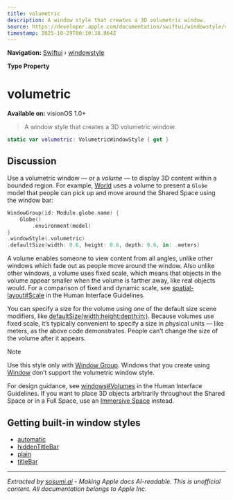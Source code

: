 ```yaml
---
title: volumetric
description: A window style that creates a 3D volumetric window.
source: https://developer.apple.com/documentation/swiftui/windowstyle/volumetric
timestamp: 2025-10-29T00:10:38.864Z
---
```


**Navigation:** [Swiftui](/documentation/swiftui) › [windowstyle](/documentation/swiftui/windowstyle)

**Type Property**

# volumetric

**Available on:** visionOS 1.0+

> A window style that creates a 3D volumetric window.

```swift
static var volumetric: VolumetricWindowStyle { get }
```

## Discussion

Use a volumetric window — or a *volume* — to display 3D content within a bounded region. For example, [World](/documentation/visionOS/World) uses a volume to present a `Globe` model that people can pick up and move around the Shared Space using the window bar:

```swift
WindowGroup(id: Module.globe.name) {
    Globe()
        .environment(model)
}
.windowStyle(.volumetric)
.defaultSize(width: 0.6, height: 0.6, depth: 0.6, in: .meters)
```

A volume enables someone to view content from all angles, unlike other windows which fade out as people move around the window. Also unlike other windows, a volume uses fixed scale, which means that objects in the volume appear smaller when the volume is farther away, like real objects would. For a comparison of fixed and dynamic scale, see [spatial-layout#Scale](/design/Human-Interface-Guidelines/spatial-layout) in the Human Interface Guidelines.

You can specify a size for the volume using one of the default size scene modifiers, like [defaultSize(width:height:depth:in:)](/documentation/swiftui/scene/defaultsize(width:height:depth:in:)). Because volumes use fixed scale, it’s typically convenient to specify a size in physical units — like meters, as the above code demonstrates. People can’t change the size of the volume after it appears.

> [!NOTE]
> Use this style only with [Window Group](/documentation/swiftui/windowgroup). Windows that you create using [Window](/documentation/swiftui/window) don’t support the volumetric window style.

For design guidance, see [windows#Volumes](/design/Human-Interface-Guidelines/windows) in the Human Interface Guidelines. If you want to place 3D objects arbitrarily throughout the Shared Space or in a Full Space, use an [Immersive Space](/documentation/swiftui/immersivespace) instead.

## Getting built-in window styles

- [automatic](/documentation/swiftui/windowstyle/automatic)
- [hiddenTitleBar](/documentation/swiftui/windowstyle/hiddentitlebar)
- [plain](/documentation/swiftui/windowstyle/plain)
- [titleBar](/documentation/swiftui/windowstyle/titlebar)

---

*Extracted by [sosumi.ai](https://sosumi.ai) - Making Apple docs AI-readable.*
*This is unofficial content. All documentation belongs to Apple Inc.*
